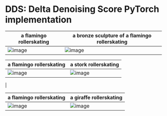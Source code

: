 # DDS: Delta Denoising Score PyTorch implementation

| a flamingo rollerskating | a bronze sculpture of a flamingo rollerskating | 
|-----------------------|------------------------------------------------|
| ![image](https://github.com/yihui-he/dds/assets/10027339/b2bc6066-24aa-474f-88ff-b11e878a9703) | ![image](https://github.com/yihui-he/dds/assets/10027339/7f69c461-13d1-4694-b4eb-597a0677a0b1) | 


| a flamingo rollerskating | a stork rollerskating | 
|-----------------------|------------------------------------------------|
| ![image](https://github.com/yihui-he/dds/assets/10027339/b2bc6066-24aa-474f-88ff-b11e878a9703) | ![image](https://github.com/yihui-he/dds/assets/10027339/85330852-9223-4af5-82c7-5a4303b357e3)
 |

| a flamingo rollerskating | a giraffe rollerskating | 
|-----------------------|------------------------------------------------|
| ![image](https://github.com/yihui-he/dds/assets/10027339/b2bc6066-24aa-474f-88ff-b11e878a9703) | ![image](https://github.com/yihui-he/dds/assets/10027339/3256763e-0fa1-4434-8b42-f03ebf2f361c) |

